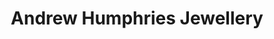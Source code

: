 ---
title: "Andrew Humphries Jewellery"
url: /budleigh-salterton/andrew-humphries-jewellery/
shop: Schmuck
---